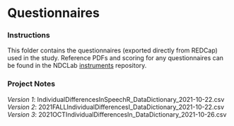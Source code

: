 # Questionnaires

### Instructions
This folder contains the questionnaires (exported directly from REDCap) used in the study.  Reference PDFs and scoring for any questionnaires can be found in the NDCLab [instruments](https://github.com/NDCLab/instruments) repository.

### Project Notes
*Version 1*: IndividualDifferencesInSpeechR_DataDictionary_2021-10-22.csv *Version 2*: 2021FALLIndividualDifferencesI_DataDictionary_2021-10-22.csv *Version 3*: 2021OCTIndividualDifferencesIn_DataDictionary_2021-10-26.csv
